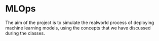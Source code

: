 # MLOps
The aim of the project is to simulate the realworld process of deploying machine learning models, using the 
concepts that we have discussed during the classes.
